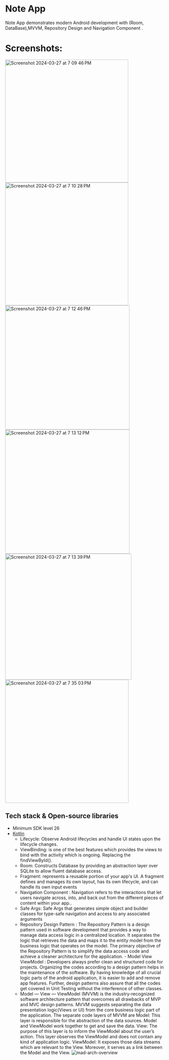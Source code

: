<h1>Note App</h1>

<p >  
Note App demonstrates modern Android development with (Room, DataBase),MVVM, Repository Design and Navigation Component  . 
</p>

# Screenshots:
<img width="391" alt="Screenshot 2024-03-27 at 7 09 46 PM" src="https://github.com/Nour5Eldin/Note/assets/145837378/12d4b51c-f0b8-4972-9a4a-06d7cd356df0">
<img width="391" alt="Screenshot 2024-03-27 at 7 10 28 PM" src="https://github.com/Nour5Eldin/Note/assets/145837378/6d61bcb0-5169-4638-b370-90fed86f8298">
<img width="395" alt="Screenshot 2024-03-27 at 7 12 46 PM" src="https://github.com/Nour5Eldin/Note/assets/145837378/26528b44-3632-4d14-8b69-0e794b733c29">
<img width="395" alt="Screenshot 2024-03-27 at 7 13 12 PM" src="https://github.com/Nour5Eldin/Note/assets/145837378/bb835381-67d7-493a-b49d-0922d8eae744">
<img width="401" alt="Screenshot 2024-03-27 at 7 13 39 PM" src="https://github.com/Nour5Eldin/Note/assets/145837378/7fa96eeb-a3f2-4570-9cbd-eccbeeeda28e">
<img width="392" alt="Screenshot 2024-03-27 at 7 35 03 PM" src="https://github.com/Nour5Eldin/Note/assets/145837378/2e7ed85b-ff57-4c62-bb24-e441492a75a1">


## Tech stack & Open-source libraries
- Minimum SDK level 26
- [Kotlin](https://kotlinlang.org/)
  - Lifecycle: Observe Android lifecycles and handle UI states upon the lifecycle changes.
  - ViewBinding: is one of the best features which provides the views to bind with the activity which is ongoing. Replacing the findViewById().
  - Room: Constructs Database by providing an abstraction layer over SQLite to allow fluent database access.
  - Fragment: represents a reusable portion of your app's UI. A fragment defines and manages its own layout, has its own lifecycle, and can handle its own input events
  - Navigation Component : Navigation refers to the interactions that let users navigate across, into, and back out from the different pieces of content within your app..
  - Safe Args: Safe Args that generates simple object and builder classes for type-safe navigation and access to any associated arguments
  - Repository Design Pattern : The Repository Pattern is a design pattern used in software development that provides a way to manage data access logic in a centralized location. It separates the logic that retrieves 
   the data and maps it to the entity model from the business logic that operates on the model. The primary objective of the Repository Pattern is to simplify the data access code and achieve a cleaner architecture 
   for the application.  - Model View ViewModel : Developers always prefer clean and structured code for projects. Organizing the codes according to a design pattern helps in the maintenance of the software. By having 
    knowledge of all crucial logic parts of the android application,
    it is easier to add and remove app features. Further, design patterns also assure that all the codes get covered in Unit Testing without the interference of other classes.
  - Model — View — ViewModel (MVVM) is the industry-recognized software architecture pattern that overcomes all drawbacks of MVP and MVC design patterns. MVVM suggests separating the data presentation logic(Views or 
    UI) from the core business logic part of the application. 
    The separate code layers of MVVM are Model: This layer is responsible for the abstraction of the data sources. Model and ViewModel work together to get and save the data.
    View: The purpose of this layer is to inform the ViewModel about the user’s action. This layer observes the ViewModel and does not contain any kind of application logic.
    ViewModel: It exposes those data streams which are relevant to the View. Moreover, it serves as a link between the Model and the View.
    ![mad-arch-overview](https://github.com/Nour5Eldin/News/assets/145837378/bb74ba4b-6d32-4241-80a3-c0da82cdb4ed)
